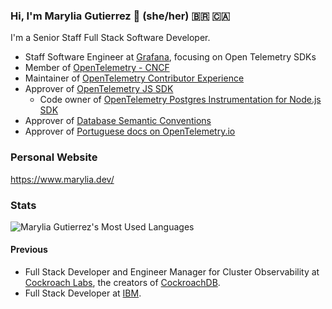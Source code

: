 ### Hi, I'm Marylia Gutierrez 👋 (she/her) 🇧🇷 🇨🇦

I'm a Senior Staff Full Stack Software Developer.

- Staff Software Engineer at [Grafana](https://grafana.com/), focusing on Open Telemetry SDKs
- Member of [OpenTelemetry - CNCF](https://github.com/open-telemetry)
- Maintainer of [OpenTelemetry Contributor Experience](https://github.com/open-telemetry/sig-contributor-experience)
- Approver of [OpenTelemetry JS SDK](https://github.com/open-telemetry/opentelemetry-js)
  - Code owner of [OpenTelemetry Postgres Instrumentation for Node.js SDK](https://github.com/open-telemetry/opentelemetry-js-contrib/tree/main/plugins/node/opentelemetry-instrumentation-pg)
- Approver of [Database Semantic Conventions](https://github.com/open-telemetry/semantic-conventions)
- Approver of [Portuguese docs on OpenTelemetry.io](https://github.com/open-telemetry/opentelemetry.io/tree/main/content/pt)

### Personal Website
https://www.marylia.dev/

### Stats
["https://github-readme-stats.vercel.app/api?username=maryliag&show_icons=true&theme=algolia"]::

![Marylia Gutierrez's Most Used Languages](https://github-readme-stats.vercel.app/api/top-langs/?username=maryliag&layout=compact&theme=algolia)


#### Previous

- Full Stack Developer and Engineer Manager for Cluster Observability at [Cockroach Labs](https://www.cockroachlabs.com/), the creators of [CockroachDB](https://github.com/cockroachdb/cockroach).
- Full Stack Developer at [IBM](https://www.ibm.com/). 
